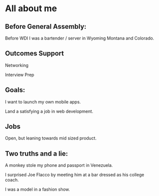 # All about me

## Before General Assembly:

Before WDI I was a bartender / server in Wyoming Montana and Colorado.

## Outcomes Support

Networking

Interview Prep

## Goals:

I want to launch my own mobile apps.

Land a satisfying a job in web development.

## Jobs
Open, but leaning towards mid sized product.

## Two truths and a lie:

A monkey stole my phone and passport in Venezuela.

I surprised Joe Flacco by meeting him at a bar dressed as his college coach.

I was a model in a fashion show.
